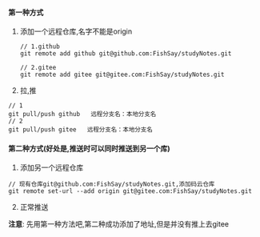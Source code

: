 #### 第一种方式

1. 添加一个远程仓库,名字不能是origin

   ```
   // 1.github
   git remote add github git@github.com:FishSay/studyNotes.git
   
   // 2.gitee
   git remote add gitee git@gitee.com:FishSay/studyNotes.git
   ```

   

2. 拉,推

```
// 1
git pull/push github   远程分支名：本地分支名
// 2
git pull/push gitee   远程分支名：本地分支名
```

#### 第二种方式(好处是,推送时可以同时推送到另一个库)

1. 添加另一个远程仓库

```
// 现有仓库git@github.com:FishSay/studyNotes.git,添加码云仓库
git remote set-url --add origin git@gitee.com:FishSay/studyNotes.git
```

2. 正常推送

**注意**: 先用第一种方法吧,第二种成功添加了地址,但是并没有推上去gitee